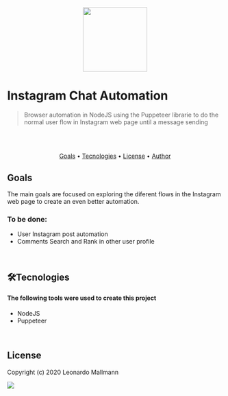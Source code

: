 <h1 align="center">
 <img width=150 src="https://developers.google.com/web/tools/images/puppeteer.png"/>
</h1>

<h1 align="left"> Instagram Chat Automation </h1>

<blockquote> Browser automation in NodeJS using the Puppeteer librarie to do the normal user flow in Instagram web page until a message sending </blockquote>

<br/>
<br/>

<p align="center">
 <a href="#goals">Goals</a> •
 <a href="#tecnologies">Tecnologies</a> • 
 <a href="#license">License</a> • 
 <a href="#author">Author</a>
</p>

<h2>Goals</h2>
<p> The main goals are focused on exploring the diferent flows in the Instagram web page to create an even better automation.</p>
<h3> To be done: </h3>
<ul>
  <li> User Instagram post automation </li>
  <li> Comments Search and Rank in other user profile </li>
</ul> <br/>

<h2>🛠Tecnologies</h2>
<h4> The following tools were used to create this project </h4>
<ul>
  <li> NodeJS </li>
  <li> Puppeteer </li>
</ul> <br/>

<h2>License</h2>
<p> Copyright (c) 2020 Leonardo Mallmann </p>
<img src="https://shields.io/badge/license-MIT-green"/>
